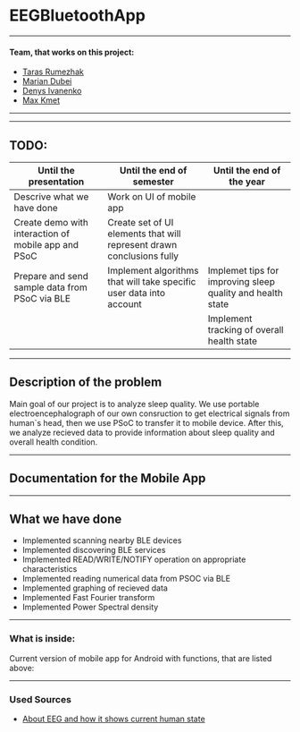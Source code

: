 # EEGBluetoothApp
---
#### Team, that works on this project:
- [Taras Rumezhak](https://github.com/tarasrumezhak)
- [Marian Dubei](https://github.com/MarianDubei)
- [Denys Ivanenko](https://github.com/LilJohny)
- [Max Kmet](https://github.com/MaxKmet)
---
___
## TODO:
|Until the presentation|Until the end of semester|Until the end of the year|
|-|-|-|
|Descrive what we have done| Work on UI of mobile app | |
|Create demo with interaction of mobile app and PSoC|Create set of UI elements that will represent drawn conclusions fully | |
|Prepare and send sample data from PSoC via BLE| Implement algorithms that will take specific user data into account |Implemet tips for improving sleep quality and health state|
| | |Implement tracking of overall health state|
___
## Description of the problem
Main goal of our project is to analyze sleep quality. We use portable electroencephalograph of our own consruction to get electrical signals from human`s head, then we use PSoC to transfer it to mobile device. After this, we analyze recieved data to provide information about sleep quality and overall health condition. 
___
## Documentation for the Mobile App
___
## What we have done
- Implemented scanning nearby BLE devices
- Implemented discovering BLE services
- Implemented READ/WRITE/NOTIFY operation on appropriate characteristics
- Implemented reading numerical data from PSOC via BLE
- Implemented graphing of recieved data
- Implemented Fast Fourier transform
- Implemented Power Spectral density
___

### What is inside:
Current version of mobile app for Android with functions, that are listed above:
___
### Used Sources
- [About EEG and how it shows current human state](https://www.epi.ch/wp-content/uploads/Artikel-Achermann_1-09.pdf)


